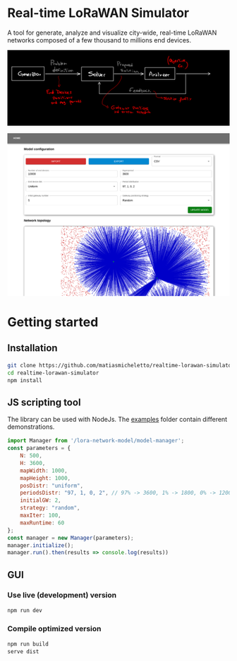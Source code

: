 # Real-time LoRaWAN Simulator

A tool for generate, analyze and visualize city-wide, real-time LoRaWAN networks composed of a few thousand to millions end devices. 

![model](doc/systemmodel.png)

![screenshot](doc/screenshot.png)

# Getting started

## Installation
```bash
git clone https://github.com/matiasmicheletto/realtime-lorawan-simulator
cd realtime-lorawan-simulator
npm install
```


## JS scripting tool
The library can be used with NodeJs. The [examples](lora-network-model/examples) folder contain different demonstrations.
```js
import Manager from '/lora-network-model/model-manager';
const parameters = {
    N: 500,
    H: 3600,
    mapWidth: 1000, 
    mapHeight: 1000,
    posDistr: "uniform",
    periodsDistr: "97, 1, 0, 2", // 97% -> 3600, 1% -> 1800, 0% -> 1200, 2% -> 900
    initialGW: 2,
    strategy: "random",
    maxIter: 100,
    maxRuntime: 60
};
const manager = new Manager(parameters);
manager.initialize();
manager.run().then(results => console.log(results))
```

## GUI

### Use live (development) version
```bash
npm run dev
```

### Compile optimized version
```bash
npm run build
serve dist
```

